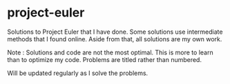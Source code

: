 # project-euler
Solutions to Project Euler that I have done. Some solutions use intermediate methods that I found online. Aside from that, all solutions are my own work.

Note : Solutions and code are not the most optimal. This is more to learn than to optimize my code.
Problems are titled rather than numbered.

Will be updated regularly as I solve the problems.
